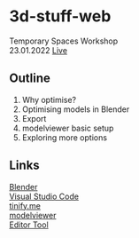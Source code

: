 # 3d-stuff-web

Temporary Spaces Workshop  
23.01.2022
[Live](https://k00lkiller.github.io/3d-stuff-web/)

## Outline

1. Why optimise?
2. Optimising models in Blender
3. Export
4. modelviewer basic setup
5. Exploring more options

## Links

[Blender](https://www.blender.org/)  
[Visual Studio Code](https://code.visualstudio.com/)  
[tinify.me](https://www.tinify.me/)  
[modelviewer](https://modelviewer.dev/)  
[Editor Tool](https://modelviewer.dev/editor/)
